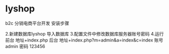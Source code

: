 # lyshop
b2c 分销电商平台开发
安装步骤

2.新建数据库lyshop 导入数据库
3.配置文件中修改数据库服务器账号密码
4.运行 前台 地址+index.php
	   后台 地址+index.php?m=admin&a=index&c=index
	   账号admin	密码 123456
